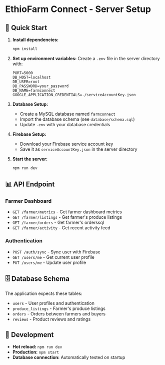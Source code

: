 # EthioFarm Connect - Server Setup

## 🚀 Quick Start

1. **Install dependencies:**
   ```bash
   npm install
   ```

2. **Set up environment variables:**
   Create a `.env` file in the server directory with:
   ```env
   PORT=5000
   DB_HOST=localhost
   DB_USER=root
   DB_PASSWORD=your_password
   DB_NAME=farmconnect
   GOOGLE_APPLICATION_CREDENTIALS=./serviceAccountKey.json
   ```

3. **Database Setup:**
   - Create a MySQL database named `farmconnect`
   - Import the database schema (see `database/schema.sql`)
   - Update `.env` with your database credentials

4. **Firebase Setup:**
   - Download your Firebase service account key
   - Save it as `serviceAccountKey.json` in the server directory

5. **Start the server:**
   ```bash
   npm run dev
   ```

## 📊 API Endpoint

### Farmer Dashboard
- `GET /farmer/metrics` - Get farmer dashboard metrics
- `GET /farmer/listings` - Get farmer's produce listings
- `GET /farmer/orders` - Get farmer's orderssql 
- `GET /farmer/activity` - Get recent activity feed

### Authentication
- `POST /auth/sync` - Sync user with Firebase
- `GET /users/me` - Get current user profile
- `PUT /users/me` - Update user profile

## 🗄️ Database Schema

The application expects these tables:
- `users` - User profiles and authentication
- `produce_listings` - Farmer's produce listings
- `orders` - Orders between farmers and buyers
- `reviews` - Product reviews and ratings

## 🔧 Development

- **Hot reload:** `npm run dev`
- **Production:** `npm start`
- **Database connection:** Automatically tested on startup

